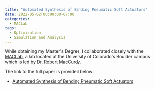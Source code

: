 ```yaml
---
title: "Automated Synthesis of Bending Pneumatic Soft Actuators"
date: 2022-05-02T00:00:00-07:00
categories:
  - MACLab
tags:
  - Optimization
  - Simulation and Analysis
---
```


While obtaining my Master's Degree, I collaborated closely with the [MACLab](https://www.matterassembly.org/), a lab located at the University of Colorado's Boulder campus which is led by [Dr. Robert MacCurdy](https://www.colorado.edu/mechanical/robert-maccurdy).

The link to the full paper is provided below:
- <a href="https://jacob-haimes.github.io/PDFs/Smith-Hainsworth-Haimes-MacCurdy_Automated-Synthesis_ROBOSOFT.pdf" target="_blank" rel="noreferrer noopener">Automated Synthesis of Bending Pneumatic Soft Actuators</a>
